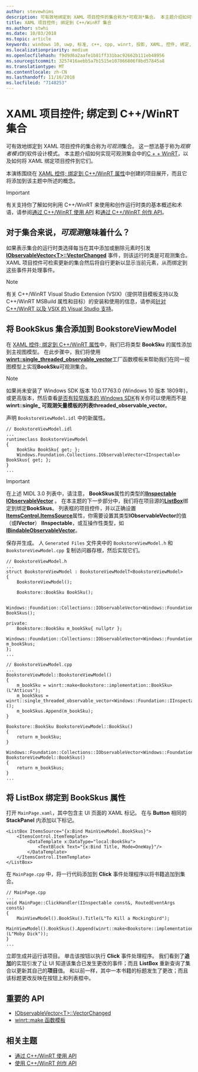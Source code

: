 ```yaml
---
author: stevewhims
description: 可有效地绑定到 XAML 项目控件的集合称为*可观测*集合。 本主题介绍如何实现和使用可观测集合以及如何将 XAML 项目控件绑定到该集合。
title: XAML 项目控件; 绑定到 C++/WinRT 集合
ms.author: stwhi
ms.date: 10/03/2018
ms.topic: article
keywords: windows 10, uwp, 标准, c++, cpp, winrt, 投影, XAML, 控件, 绑定, 集合
ms.localizationpriority: medium
ms.openlocfilehash: f9d9d6a2aafe1b81ff331bac92662b111eb48956
ms.sourcegitcommit: 3257416aebb5a7b1515e107866806f8bd57845a8
ms.translationtype: MT
ms.contentlocale: zh-CN
ms.lasthandoff: 11/16/2018
ms.locfileid: "7148253"
---
```

# <a name="xaml-items-controls-bind-to-a-cwinrt-collection"></a>XAML 项目控件; 绑定到 C++/WinRT 集合

可有效地绑定到 XAML 项目控件的集合称为*可观测*集合。 这一想法基于称为*观察者模式*的软件设计模式。 本主题介绍如何实现可观测集合中的[C + + WinRT](/windows/uwp/cpp-and-winrt-apis/intro-to-using-cpp-with-winrt)，以及如何将 XAML 绑定项目控件到它们。

本演练围绕在 [XAML 控件; 绑定到 C++/WinRT 属性](binding-property.md)中创建的项目展开，而且它将添加到该主题中所述的概念。

> [!IMPORTANT]
> 有关支持你了解如何利用 C++/WinRT 来使用和创作运行时类的基本概述和术语，请参阅[通过 C++/WinRT 使用 API](consume-apis.md) 和[通过 C++/WinRT 创作 API](author-apis.md)。

## <a name="what-does-observable-mean-for-a-collection"></a>对于集合来说，*可观测*意味着什么？
如果表示集合的运行时类选择每当在其中添加或删除元素时引发 [**IObservableVector&lt;T&gt;::VectorChanged**](/uwp/api/windows.foundation.collections.iobservablevector-1.vectorchanged) 事件，则该运行时类是可观测集合。 XAML 项目控件可检索更新的集合然后将自行更新以显示当前元素，从而绑定到这些事件并处理事件。

> [!NOTE]
> 有关 C++/WinRT Visual Studio Extension (VSIX)（提供项目模板支持以及 C++/WinRT MSBuild 属性和目标）的安装和使用的信息，请参阅[针对 C++/WinRT 以及 VSIX 的 Visual Studio 支持](intro-to-using-cpp-with-winrt.md#visual-studio-support-for-cwinrt-and-the-vsix)。

## <a name="add-a-bookskus-collection-to-bookstoreviewmodel"></a>将 **BookSkus** 集合添加到 **BookstoreViewModel**

在 [XAML 控件; 绑定到 C++/WinRT 属性](binding-property.md)中，我们已将类型 **BookSku** 的属性添加到主视图模型。 在此步骤中，我们将使用[**winrt::single_threaded_observable_vector**](/uwp/cpp-ref-for-winrt/single-threaded-observable-vector)工厂函数模板来帮助我们在同一视图模型上实现**BookSku**可观测集合。

> [!NOTE]
> 如果尚未安装了 Windows SDK 版本 10.0.17763.0 (Windows 10 版本 1809年)，或更高版本，然后查看[是否有较早版本的 Windows SDK](/uwp/cpp-ref-for-winrt/single-threaded-observable-vector#if-you-have-an-older-version-of-the-windows-sdk)有关你可以使用而不是**winrt::single_ 可观测矢量模板的列表threaded_observable_vector**。

声明 `BookstoreViewModel.idl` 中的新属性。

```idl
// BookstoreViewModel.idl
...
runtimeclass BookstoreViewModel
{
    BookSku BookSku{ get; };
    Windows.Foundation.Collections.IObservableVector<IInspectable> BookSkus{ get; };
}
...
```

> [!IMPORTANT]
> 在上述 MIDL 3.0 列表中，请注意， **BookSkus**属性的类型的[**IInspectable**](/windows/desktop/api/inspectable/nn-inspectable-iinspectable) [**IObservableVector**](/uwp/api/windows.foundation.collections.ivector_t_) 。 在本主题的下一步部分中，我们将在项目源的[**ListBox**](/uwp/api/windows.ui.xaml.controls.listbox)绑定到绑定**BookSkus**。 列表框的项目控件，并以正确设置[**ItemsControl.ItemsSource**](/uwp/api/windows.ui.xaml.controls.itemscontrol.itemssource)属性，你需要设置其类型**IObservableVector**的值 （或**IVector**） **IInspectable**，或互操作性类型，如[**IBindableObservableVector**](/uwp/api/windows.ui.xaml.interop.ibindableobservablevector)。

保存并生成。 人 `Generated Files` 文件夹中的 `BookstoreViewModel.h` 和 `BookstoreViewModel.cpp` 复制访问器存根，然后实现它们。

```cppwinrt
// BookstoreViewModel.h
...
struct BookstoreViewModel : BookstoreViewModelT<BookstoreViewModel>
{
    BookstoreViewModel();

    Bookstore::BookSku BookSku();

    Windows::Foundation::Collections::IObservableVector<Windows::Foundation::IInspectable> BookSkus();

private:
    Bookstore::BookSku m_bookSku{ nullptr };
    Windows::Foundation::Collections::IObservableVector<Windows::Foundation::IInspectable> m_bookSkus;
};
...
```

```cppwinrt
// BookstoreViewModel.cpp
...
BookstoreViewModel::BookstoreViewModel()
{
    m_bookSku = winrt::make<Bookstore::implementation::BookSku>(L"Atticus");
    m_bookSkus = winrt::single_threaded_observable_vector<Windows::Foundation::IInspectable>();
    m_bookSkus.Append(m_bookSku);
}

Bookstore::BookSku BookstoreViewModel::BookSku()
{
    return m_bookSku;
}

Windows::Foundation::Collections::IObservableVector<Windows::Foundation::IInspectable> BookstoreViewModel::BookSkus()
{
    return m_bookSkus;
}
...
```

## <a name="bind-a-listbox-to-the-bookskus-property"></a>将 ListBox 绑定到 **BookSkus** 属性
打开 `MainPage.xaml`，其中包含主 UI 页面的 XAML 标记。 在与 **Button** 相同的 **StackPanel** 内添加以下标记。

```xaml
<ListBox ItemsSource="{x:Bind MainViewModel.BookSkus}">
    <ItemsControl.ItemTemplate>
        <DataTemplate x:DataType="local:BookSku">
            <TextBlock Text="{x:Bind Title, Mode=OneWay}"/>
        </DataTemplate>
    </ItemsControl.ItemTemplate>
</ListBox>
```

在 `MainPage.cpp` 中，将一行代码添加到 **Click** 事件处理程序以将书籍追加到集合。

```cppwinrt
// MainPage.cpp
...
void MainPage::ClickHandler(IInspectable const&, RoutedEventArgs const&)
{
    MainViewModel().BookSku().Title(L"To Kill a Mockingbird");
    MainViewModel().BookSkus().Append(winrt::make<Bookstore::implementation::BookSku>(L"Moby Dick"));
}
...
```

立即生成并运行该项目。 单击该按钮以执行 **Click** 事件处理程序。 我们看到了**追加**的实现引发了让 UI 知道该集合已发生更改的事件；而且 **ListBox** 重新查询了集合以更新其自己的**项目**值。 和以前一样，其中一本书籍的标题发生了更改；而且该标题更改反映在按钮上和列表框中。

## <a name="important-apis"></a>重要的 API
* [IObservableVector&lt;T&gt;::VectorChanged](/uwp/api/windows.foundation.collections.iobservablevector-1.vectorchanged)
* [winrt::make 函数模板](/uwp/cpp-ref-for-winrt/make)

## <a name="related-topics"></a>相关主题
* [通过 C++/WinRT 使用 API](consume-apis.md)
* [使用 C++/WinRT 创作 API](author-apis.md)
